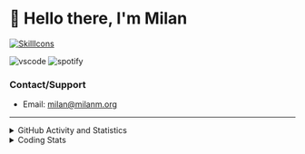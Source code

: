 # 👋 Hello there, I'm Milan
[![SkillIcons](https://skillicons.dev/icons?i=js,ts,nextjs,tailwind,html,go,bash,git,nginx,prisma,kubernetes,docker,linux)](https://skillicons.dev)

![vscode](https://nocache.advaith.workers.dev?url=https://img.shields.io/endpoint?url=https://dev.discordprofiles.me/api/badge/vscode/423203831971708958)
![spotify](https://nocache.advaith.workers.dev/?url=https://img.shields.io/endpoint?url=https://milanm.org/api/spotify/shields&cacheSeconds=10)

### Contact/Support

- Email: [milan@milanm.org](mailto:milan@milanm.org)
 
---
 
<details>
  <summary>GitHub Activity and Statistics</summary>
  <img src="/github-metrics.svg" />
</details>
<details>
  <summary>Coding Stats</summary>
  <!--START_SECTION:waka-->

```txt
TypeScript   6 hrs 49 mins   ███████████████████░░░░░░   76.18 %
JSON         1 hr 24 mins    ████░░░░░░░░░░░░░░░░░░░░░   15.68 %
Prisma       19 mins         █░░░░░░░░░░░░░░░░░░░░░░░░   03.66 %
Swift        11 mins         ▓░░░░░░░░░░░░░░░░░░░░░░░░   02.11 %
JavaScript   6 mins          ▒░░░░░░░░░░░░░░░░░░░░░░░░   01.20 %
```

<!--END_SECTION:waka-->
</details>
